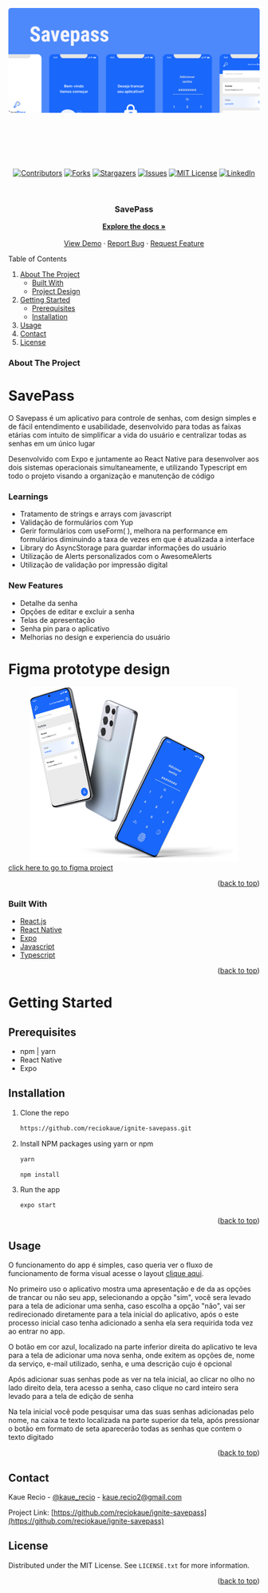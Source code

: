 
<div id="top">
  <a href="https://github.com/reciokaue/ignite-savepasse">
    <img src="./readme_images/Header.png" alt="Brief project design" style="object-fit: contain" width="100%" height="350px">
  </a>
</div>

<div align="center" style="padding-top: 25px">

  [![Contributors][contributors-shield]][contributors-url]
  [![Forks][forks-shield]][forks-url]
  [![Stargazers][stars-shield]][stars-url]
  [![Issues][issues-shield]][issues-url]
  [![MIT License][license-shield]][license-url]
  [![LinkedIn][linkedin-shield]][linkedin-url]
</div>

<br />
<div align="center">
<h3 align="center">SavePass</h3>

  <p align="center">
    <a href="https://github.com/reciokaue/ignite-savepass"><strong>Explore the docs »</strong></a>
    <br />
    <br />
    <a href="https://github.com/reciokaue/ignite-savepass">View Demo</a>
    ·
    <a href="https://github.com/reciokaue/ignite-savepass/issues">Report Bug</a>
    ·
    <a href="https://github.com/reciokaue/ignite-savepass/issues">Request Feature</a>
  </p>
</div>



<!-- TABLE OF CONTENTS -->
<!-- <details> -->
  <summary>Table of Contents</summary>
  <ol>
    <li>
      <a href="#about-the-project">About The Project</a>
      <ul>
        <li><a href="#built-with">Built With</a></li>
        <li><a href="#figma-prototype-design">Project Design</a></li>
      </ul>
    </li>
    <li>
      <a href="#getting-started">Getting Started</a>
      <ul>
        <li><a href="#prerequisites">Prerequisites</a></li>
        <li><a href="#installation">Installation</a></li>
      </ul>
    </li>
    <li><a href="#usage">Usage</a></li>
    <!-- <li><a href="#roadmap">Roadmap</a></li> -->
    <!-- <li><a href="#contributing">Contributing</a></li> -->
    <li><a href="#contact">Contact</a></li>
    <li><a href="#license">License</a></li>
    <!-- <li><a href="#acknowledgments">Acknowledgments</a></li> -->
  </ol>
<!-- </details> -->


<!-- need english version -->

<!-- ABOUT THE PROJECT -->
### About The Project
# SavePass

O Savepass é um aplicativo para controle de senhas, com design simples e de fácil entendimento e usabilidade, desenvolvido para todas as faixas etárias com intuito de simplificar a vida do usuário e centralizar todas as senhas em um único lugar

Desenvolvido com Expo e juntamente ao React Native para desenvolver aos dois sistemas operacionais simultaneamente, e utilizando Typescript em todo o projeto visando a organização e manutenção de código

### Learnings
  * Tratamento de strings e arrays com javascript 
  * Validação de formulários com Yup 
  * Gerir formulários com useForm( ), melhora na performance em formulários diminuindo a taxa de vezes em que é atualizada a interface 
  * Library do AsyncStorage para guardar informações do usuário 
  * Utilização de Alerts personalizados com o AwesomeAlerts 
  * Utilização de validação por impressão digital 

### New Features
  * Detalhe da senha 
  * Opções de editar e excluir a senha 
  * Telas de apresentação 
  * Senha pin para o aplicativo 
  * Melhorias no design e experiencia do usuário 

# Figma prototype design

<a href="https://www.figma.com/file/8WbWCVM0LFHsgHRk3nmfbO/Savepass">
    <img src="./readme_images/Mockup.png" alt="Brief project design" style="object-fit: contain" width="100%" height="350px">
</a>
<a href="https://www.figma.com/file/8WbWCVM0LFHsgHRk3nmfbO/Savepass">click here to go to figma project
</a>


<p align="right">(<a href="#top">back to top</a>)</p>


### Built With

* [React.js](https://reactjs.org/)
* [React Native](https://reactnative.dev)
* [Expo](https://docs.expo.dev)
* [Javascript](https://reactnative.dev)
* [Typescript](https://www.typescriptlang.org)

<p align="right">(<a href="#top">back to top</a>)</p>

<!-- GETTING STARTED -->
# Getting Started

## Prerequisites

* npm | yarn
* React Native 
* Expo

## Installation

1. Clone the repo
   ```sh
   https://github.com/reciokaue/ignite-savepass.git
   ```
2. Install NPM packages using yarn or npm

   ```js
   yarn
   ```
   ```sh
   npm install
   ```
3. Run the app
    ```sh
    expo start
    ```

<p align="right">(<a href="#top">back to top</a>)</p>



<!-- USAGE EXAMPLES -->
## Usage

O funcionamento do app é simples, caso queria ver o fluxo de funcionamento de forma visual acesse o layout <a href="https://www.figma.com/file/8WbWCVM0LFHsgHRk3nmfbO/Savepass">clique aqui</a>.

No primeiro uso o aplicativo mostra uma apresentação e de da as opções de trancar ou não seu app, selecionando a opção "sim", você sera levado para a tela de adicionar uma senha, caso escolha a opção "não", vai ser redirecionado diretamente para a tela inicial do aplicativo, após o este processo inicial caso tenha adicionado a senha ela sera requirida toda vez ao entrar no app.

O botão em cor azul, localizado na parte inferior direita do aplicativo te leva para a tela de adicionar uma nova senha, onde exitem as opções de, nome da serviço, e-mail utilizado, senha, e uma descrição cujo é opcional

Após adicionar suas senhas pode as ver na tela inicial, ao clicar no olho no lado direito dela, tera acesso a senha, caso clique no card inteiro sera levado para a tela de edição de senha

Na tela inicial você pode pesquisar uma das suas senhas adicionadas pelo nome, na caixa te texto localizada na parte superior da tela, após pressionar o botão em formato de seta aparecerão todas as senhas que contem o texto digitado 

<p align="right">(<a href="#top">back to top</a>)</p>



<!-- ROADMAP -->
<!-- ## Roadmap

- [] Feature 1
- [] Feature 2
- [] Feature 3
    - [] Nested Feature

See the [open issues](https://github.com/reciokaue/ignite-savepass/issues) for a full list of proposed features (and known issues).

<p align="right">(<a href="#top">back to top</a>)</p>
 -->


<!-- CONTRIBUTING -->
<!-- ## Contributing

Contributions are what make the open source community such an amazing place to learn, inspire, and create. Any contributions you make are **greatly appreciated**.

If you have a suggestion that would make this better, please fork the repo and create a pull request. You can also simply open an issue with the tag "enhancement".
Don't forget to give the project a star! Thanks again!

1. Fork the Project
2. Create your Feature Branch (`git checkout -b feature/AmazingFeature`)
3. Commit your Changes (`git commit -m 'Add some AmazingFeature'`)
4. Push to the Branch (`git push origin feature/AmazingFeature`)
5. Open a Pull Request

<p align="right">(<a href="#top">back to top</a>)</p> -->





<!-- CONTACT -->
## Contact

Kaue Recio - [@kaue_recio](https://twitter.com/kaue_recio) - kaue.recio2@gmail.com

Project Link: [https://github.com/reciokaue/ignite-savepass](https://github.com/reciokaue/ignite-savepass)


<!-- LICENSE -->
## License

Distributed under the MIT License. See `LICENSE.txt` for more information.

<p align="right">(<a href="#top">back to top</a>)</p>


<!-- ACKNOWLEDGMENTS -->
<!-- ## Acknowledgments

* []()
* []()
* []()

<p align="right">(<a href="#top">back to top</a>)</p> -->

<!-- MARKDOWN LINKS & IMAGES -->
<!-- https://www.markdownguide.org/basic-syntax/#reference-style-links -->
[contributors-shield]: https://img.shields.io/github/contributors/reciokaue/ignite-savepass.svg?style=for-the-badge
[contributors-url]: https://github.com/reciokaue/ignite-savepass/graphs/contributors
[forks-shield]: https://img.shields.io/github/forks/reciokaue/ignite-savepass.svg?style=for-the-badge
[forks-url]: https://github.com/reciokaue/ignite-savepass/network/members
[stars-shield]: https://img.shields.io/github/stars/reciokaue/ignite-savepass.svg?style=for-the-badge
[stars-url]: https://github.com/reciokaue/ignite-savepass/stargazers
[issues-shield]: https://img.shields.io/github/issues/reciokaue/ignite-savepass.svg?style=for-the-badge
[issues-url]: https://github.com/reciokaue/ignite-savepass/issues
[license-shield]: https://img.shields.io/github/license/reciokaue/ignite-savepass.svg?style=for-the-badge
[license-url]: https://github.com/reciokaue/ignite-savepass/blob/master/LICENSE
[linkedin-shield]: https://img.shields.io/badge/-LinkedIn-black.svg?style=for-the-badge&logo=linkedin&colorB=555
[linkedin-url]: https://www.linkedin.com/in/kaue-recio/
[product-screenshot]: images/screenshot.png
